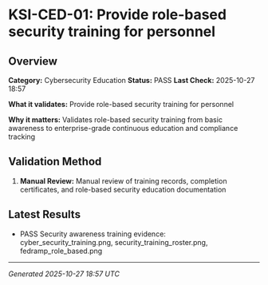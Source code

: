 # KSI-CED-01: Provide role-based security training for personnel

## Overview

**Category:** Cybersecurity Education
**Status:** PASS
**Last Check:** 2025-10-27 18:57

**What it validates:** Provide role-based security training for personnel

**Why it matters:** Validates role-based security training from basic awareness to enterprise-grade continuous education and compliance tracking

## Validation Method

1. **Manual Review:** Manual review of training records, completion certificates, and role-based security education documentation

## Latest Results

- PASS Security awareness training evidence: cyber_security_training.png, security_training_roster.png, fedramp_role_based.png

---
*Generated 2025-10-27 18:57 UTC*